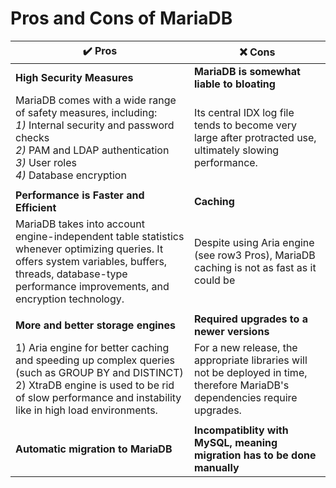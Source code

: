 # Pros and Cons of MariaDB
| ✔️ Pros | ❌ Cons  |
|----------|-----------|
| **High Security Measures** |  **MariaDB is somewhat liable to bloating**  |
| MariaDB comes with a wide range of safety measures, including: <br/> *1)* Internal security and password checks <br/> *2)* PAM and LDAP authentication <br/> *3)* User roles <br/> *4)* Database encryption | Its central IDX log file tends to become very large after protracted use, ultimately slowing performance.    
|   |   |
| **Performance is Faster and Efficient** |  **Caching**  |
| MariaDB takes into account engine-independent table statistics whenever optimizing queries. It offers system variables, buffers, threads, database-type performance improvements, and encryption technology. |  Despite using Aria engine (see row3 Pros), MariaDB caching is not as fast as it could be  |
|   |   |
| **More and better storage engines** |  **Required upgrades to a newer versions** |
| 1) Aria engine for better caching and speeding up complex queries (such as GROUP BY and DISTINCT) <br/> 2) XtraDB engine is used to be rid of slow performance and instability like in high load environments. |   For a new release, the appropriate libraries will not be deployed in time, therefore MariaDB's dependencies require upgrades.  |
|   |   |
| **Automatic migration to MariaDB** |  **Incompatiblity with MySQL, meaning migration has to be done manually**  |


